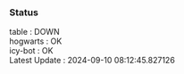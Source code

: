 ### Status


table : DOWN  
hogwarts : OK  
icy-bot : OK  
Latest Update : 2024-09-10 08:12:45.827126
